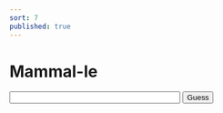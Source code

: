 ```yaml
---
sort: 7
published: true
---
```





<html>
<head>
<title>Phylogenetic Tree Example</title>
<script src="TEST.js"></script>
</head>
<body>
<h1>Mammal-le</h1>

<div>
      <input type="text" id="guessInput" style="width: 300px;">
      <button onclick="guessString()">Guess</button>
    </div>
	<ul id="guessList"></ul>


</body>
</html>
